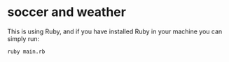 # soccer and weather

This is using Ruby, and if you have installed Ruby in your machine you can simply run:

```
ruby main.rb
```